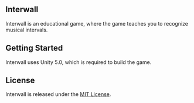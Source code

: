 ## Interwall

Interwall is an educational game, where the game teaches you to recognize musical intervals.

## Getting Started

Interwall uses Unity 5.0, which is required to build the game.

## License

Interwall is released under the [MIT License](http://www.opensource.org/licenses/MIT).
